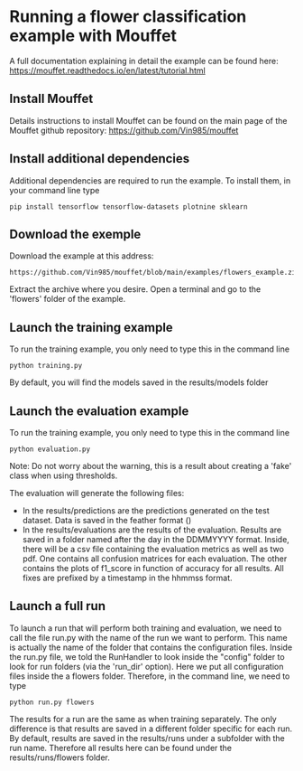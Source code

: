 # Running a flower classification example with Mouffet

A full documentation explaining in detail the example can be found here:
https://mouffet.readthedocs.io/en/latest/tutorial.html
<br/>

## Install Mouffet

Details instructions to install Mouffet can be found on the main page of the Mouffet github repository:
https://github.com/Vin985/mouffet


## Install additional dependencies

Additional dependencies are required to run the example. To install them, in your command line type

    pip install tensorflow tensorflow-datasets plotnine sklearn


## Download the exemple

Download the example at this address: 

    https://github.com/Vin985/mouffet/blob/main/examples/flowers_example.zip

Extract the archive where you desire. Open a terminal and go to the 'flowers' folder of the example.


## Launch the training example

To run the training example, you only need to type this in the command line

    python training.py

By default, you will find the models saved in the results/models folder


## Launch the evaluation example

To run the training example, you only need to type this in the command line

    python evaluation.py

Note: Do not worry about the warning, this is a result about creating a 'fake' class when using
thresholds.

The evaluation will generate the following files:
 - In the results/predictions are the predictions generated on the test dataset. Data is saved in the
 feather format ()
 - In the results/evaluations are the results of the evaluation. Results are saved in a folder
 named after the day in the DDMMYYYY format. Inside, there will be a csv file containing the evaluation
 metrics as well as two pdf. One contains all confusion matrices for each evaluation. The other
 contains the plots of f1_score in function of accuracy for all results. All fixes are prefixed by
 a timestamp in the hhmmss format.

## Launch a full run

To launch a run that will perform both training and evaluation, we need to call the file run.py with
the name of the run we want to perform. This name is actually the name of the folder that contains
the configuration files. Inside the run.py file, we told the RunHandler to look inside the "config"
folder to look for run folders (via the 'run_dir' option). Here we put all configuration files inside
the a flowers folder. Therefore, in the command line, we need to type

    python run.py flowers

The results for a run are the same as when training separately. The only difference is that results
are saved in a different folder specific for each run. By default, results are saved in the
results/runs under a subfolder with the run name. Therefore all results here can be found under the
results/runs/flowers folder.